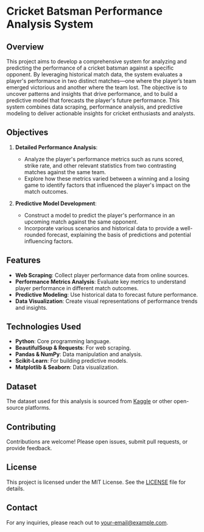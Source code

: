 # Cricket Batsman Performance Analysis System

## Overview

This project aims to develop a comprehensive system for analyzing and predicting the performance of a cricket batsman against a specific opponent. By leveraging historical match data, the system evaluates a player's performance in two distinct matches—one where the player’s team emerged victorious and another where the team lost. The objective is to uncover patterns and insights that drive performance, and to build a predictive model that forecasts the player's future performance. This system combines data scraping, performance analysis, and predictive modeling to deliver actionable insights for cricket enthusiasts and analysts.

## Objectives

1. **Detailed Performance Analysis**:
    - Analyze the player's performance metrics such as runs scored, strike rate, and other relevant statistics from two contrasting matches against the same team. 
    - Explore how these metrics varied between a winning and a losing game to identify factors that influenced the player's impact on the match outcomes.

2. **Predictive Model Development**:
    - Construct a model to predict the player's performance in an upcoming match against the same opponent. 
    - Incorporate various scenarios and historical data to provide a well-rounded forecast, explaining the basis of predictions and potential influencing factors.

## Features

- **Web Scraping**: Collect player performance data from online sources.
- **Performance Metrics Analysis**: Evaluate key metrics to understand player performance in different match outcomes.
- **Predictive Modeling**: Use historical data to forecast future performance.
- **Data Visualization**: Create visual representations of performance trends and insights.

## Technologies Used

- **Python**: Core programming language.
- **BeautifulSoup & Requests**: For web scraping.
- **Pandas & NumPy**: Data manipulation and analysis.
- **Scikit-Learn**: For building predictive models.
- **Matplotlib & Seaborn**: Data visualization.

## Dataset

The dataset used for this analysis is sourced from [Kaggle](https://www.kaggle.com/datasets/kalaikumarr/cricket-series-ranking/data) or other open-source platforms.

## Contributing

Contributions are welcome! Please open issues, submit pull requests, or provide feedback.

## License

This project is licensed under the MIT License. See the [LICENSE](LICENSE) file for details.

## Contact

For any inquiries, please reach out to [your-email@example.com](mailto:your-email@example.com).

